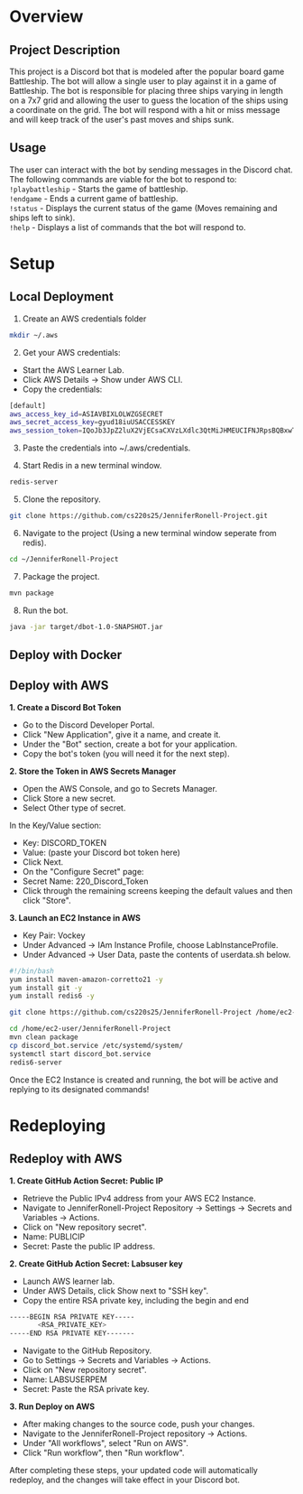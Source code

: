 
# Overview
## Project Description

This project is a Discord bot that is modeled after the popular board game Battleship. The bot will allow a single
 user to play against it in a game of Battleship. The bot is responsible for placing three ships varying in length
 on a 7x7 grid and allowing the user to guess the location of the ships using a coordinate on the grid. The bot will
 respond with a hit or miss message and will keep track of the user's past moves and ships sunk.

## Usage

The user can interact with the bot by sending messages in the Discord chat.
The following commands are viable for the bot to respond to:<br>
`!playbattleship` - Starts the game of battleship. <br>
`!endgame` - Ends a current game of battleship. <br>
`!status` -  Displays the current status of the game (Moves remaining and ships left to sink). <br>
`!help`  -  Displays a list of commands that the bot will respond to. <br>


# Setup

## Local Deployment


1. Create an AWS credentials folder
```bash
mkdir ~/.aws
```
2. Get your AWS credentials:
* Start the AWS Learner Lab.
* Click AWS Details → Show under AWS CLI.
* Copy the credentials:

```bash
[default]
aws_access_key_id=ASIAVBIXLOLWZGSECRET
aws_secret_access_key=gyud18iuUSACCESSKEY
aws_session_token=IQoJb3JpZ2luX2VjECsaCXVzLXdlc3QtMiJHMEUCIFNJRpsBQBxwT+nRg1vX7xAFN7zSmvU/OvW9kbS9M1lFAiEAt3PQREALLY_LONG_TOKEN
```
3. Paste the credentials into ~/.aws/credentials.

4. Start Redis in a new terminal window.
```bash
redis-server
```

5. Clone the repository.
```bash
git clone https://github.com/cs220s25/JenniferRonell-Project.git
```

6. Navigate to the project (Using a new terminal window seperate from redis).
```bash
cd ~/JenniferRonell-Project
```

7. Package the project.
```bash
mvn package
```

8. Run the bot.
```bash
java -jar target/dbot-1.0-SNAPSHOT.jar
```

## Deploy with Docker


## Deploy with AWS

<b>1. Create a Discord Bot Token</b>
* Go to the Discord Developer Portal.
* Click "New Application", give it a name, and create it.
* Under the "Bot" section, create a bot for your application.
* Copy the bot's token (you will need it for the next step).


<b>2. Store the Token in AWS Secrets Manager</b>
* Open the AWS Console, and go to Secrets Manager.
* Click Store a new secret.
* Select Other type of secret.

 In the Key/Value section:

* Key: DISCORD_TOKEN
* Value: (paste your Discord bot token here)
* Click Next.
* On the "Configure Secret" page:
* Secret Name: 220_Discord_Token
* Click through the remaining screens keeping the default values and then click "Store".

<b>3. Launch an EC2 Instance in AWS</b>
* Key Pair: Vockey
* Under Advanced → IAm Instance Profile, choose LabInstanceProfile.
* Under Advanced → User Data, paste the contents of userdata.sh below.
```bash
#!/bin/bash
yum install maven-amazon-corretto21 -y
yum install git -y
yum install redis6 -y

git clone https://github.com/cs220s25/JenniferRonell-Project /home/ec2-user/JenniferRonell-Project

cd /home/ec2-user/JenniferRonell-Project
mvn clean package
cp discord_bot.service /etc/systemd/system/
systemctl start discord_bot.service
redis6-server
```
Once the EC2 Instance is created and running, the bot will be active and replying to its designated commands!

# Redeploying

## Redeploy with AWS

<b>1. Create GitHub Action Secret: Public IP</b>
* Retrieve the Public IPv4 address from your AWS EC2 Instance.
* Navigate to JenniferRonell-Project Repository → Settings → Secrets and Variables → Actions.
* Click on "New repository secret".
* Name: PUBLICIP
* Secret: Paste the public IP address.

<b>2. Create GitHub Action Secret: Labsuser key</b>
* Launch AWS learner lab.
* Under AWS Details, click Show next to "SSH key".
* Copy the entire RSA private key, including the begin and end
```bash
-----BEGIN RSA PRIVATE KEY-----
       <RSA_PRIVATE_KEY>
-----END RSA PRIVATE KEY-------
``` 
* Navigate to the GitHub Repository.
* Go to Settings → Secrets and Variables → Actions.
* Click on "New repository secret".
* Name: LABSUSERPEM
* Secret: Paste the RSA private key.

<b>3. Run Deploy on AWS</b>
* After making changes to the source code, push your changes.
* Navigate to the JenniferRonell-Project repository → Actions.
* Under "All workflows", select "Run on AWS".
* Click "Run workflow", then "Run workflow".

After completing these steps, your updated code will automatically redeploy, and the changes will take effect in your Discord bot.

